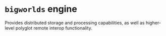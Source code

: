 # `bigworlds` engine

<!-- cargo-rdme start -->

Provides distributed storage and processing capabilities, as well as
higher-level polyglot remote interop functionality.

<!-- cargo-rdme end -->
